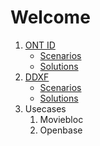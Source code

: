 # Welcome

1. [ONT ID](./ontid/framework/README.md)
   - [Scenarios](./ontid/business/scenarios/README.md)
   - [Solutions](./ontid/business/solutions/README.md)
2. [DDXF](./ddxf/framework/README.md)
   - [Scenarios](./ddxf/business/scenarios/README.md)
   - [Solutions](./ddxf/business/solutions/README.md)
3. Usecases
   1. Moviebloc
   2. Openbase
